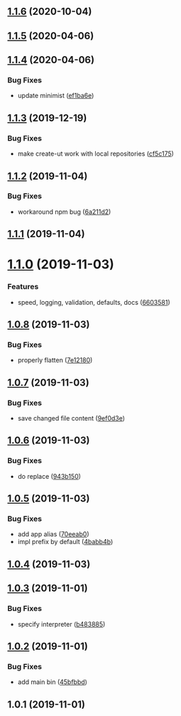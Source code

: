 ## [1.1.6](https://github.com/softwaregroup-bg/create-ut/compare/v1.1.5...v1.1.6) (2020-10-04)



## [1.1.5](https://github.com/softwaregroup-bg/create-ut/compare/v1.1.4...v1.1.5) (2020-04-06)



## [1.1.4](https://github.com/softwaregroup-bg/create-ut/compare/v1.1.3...v1.1.4) (2020-04-06)


### Bug Fixes

* update minimist ([ef1ba6e](https://github.com/softwaregroup-bg/create-ut/commit/ef1ba6e05d3b1d531313c47501db3a17f7db0bae))



## [1.1.3](https://github.com/softwaregroup-bg/create-ut/compare/v1.1.2...v1.1.3) (2019-12-19)


### Bug Fixes

* make create-ut work with local repositories ([cf5c175](https://github.com/softwaregroup-bg/create-ut/commit/cf5c175))



## [1.1.2](https://github.com/softwaregroup-bg/create-ut/compare/v1.1.1...v1.1.2) (2019-11-04)


### Bug Fixes

* workaround npm bug ([6a211d2](https://github.com/softwaregroup-bg/create-ut/commit/6a211d2))



## [1.1.1](https://github.com/softwaregroup-bg/create-ut/compare/v1.1.0...v1.1.1) (2019-11-04)



# [1.1.0](https://github.com/softwaregroup-bg/create-ut/compare/v1.0.8...v1.1.0) (2019-11-03)


### Features

* speed, logging, validation, defaults, docs ([6603581](https://github.com/softwaregroup-bg/create-ut/commit/6603581))



## [1.0.8](https://github.com/softwaregroup-bg/create-ut/compare/v1.0.7...v1.0.8) (2019-11-03)


### Bug Fixes

* properly flatten ([7e12180](https://github.com/softwaregroup-bg/create-ut/commit/7e12180))



## [1.0.7](https://github.com/softwaregroup-bg/create-ut/compare/v1.0.6...v1.0.7) (2019-11-03)


### Bug Fixes

* save changed file content ([9ef0d3e](https://github.com/softwaregroup-bg/create-ut/commit/9ef0d3e))



## [1.0.6](https://github.com/softwaregroup-bg/create-ut/compare/v1.0.5...v1.0.6) (2019-11-03)


### Bug Fixes

* do replace ([943b150](https://github.com/softwaregroup-bg/create-ut/commit/943b150))



## [1.0.5](https://github.com/softwaregroup-bg/create-ut/compare/v1.0.4...v1.0.5) (2019-11-03)


### Bug Fixes

* add app alias ([70eeab0](https://github.com/softwaregroup-bg/create-ut/commit/70eeab0))
* impl prefix by default ([4babb4b](https://github.com/softwaregroup-bg/create-ut/commit/4babb4b))



## [1.0.4](https://github.com/softwaregroup-bg/create-ut/compare/v1.0.3...v1.0.4) (2019-11-03)



## [1.0.3](https://github.com/softwaregroup-bg/create-ut/compare/v1.0.2...v1.0.3) (2019-11-01)


### Bug Fixes

* specify interpreter ([b483885](https://github.com/softwaregroup-bg/create-ut/commit/b483885))



## [1.0.2](https://github.com/softwaregroup-bg/create-ut/compare/v1.0.1...v1.0.2) (2019-11-01)


### Bug Fixes

* add main bin ([45bfbbd](https://github.com/softwaregroup-bg/create-ut/commit/45bfbbd))



## 1.0.1 (2019-11-01)



